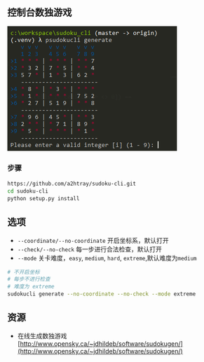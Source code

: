 ## 控制台数独游戏

![](./images/game_start.png)

### 步骤

```bash
https://github.com/a2htray/sudoku-cli.git
cd sudoku-cli
python setup.py install
```

## 选项

* `--coordinate/--no-coordinate` 开启坐标系，默认打开
* `--check/--no-check` 每一步进行合法检查，默认打开
* `--mode` 关卡难度，`easy`, `medium`, `hard`, `extreme`,默认难度为`medium`

```bash
# 不开启坐标
# 每步不进行检查
# 难度为 extreme
sudokucli generate --no-coordinate --no-check --mode extreme
```

## 资源

* 在线生成数独游戏 [http://www.opensky.ca/~jdhildeb/software/sudokugen/](http://www.opensky.ca/~jdhildeb/software/sudokugen/)